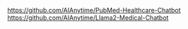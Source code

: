 https://github.com/AIAnytime/PubMed-Healthcare-Chatbot
https://github.com/AIAnytime/Llama2-Medical-Chatbot